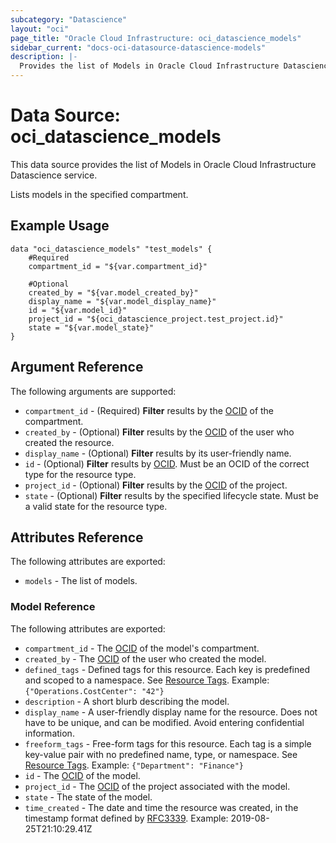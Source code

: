 ```yaml
---
subcategory: "Datascience"
layout: "oci"
page_title: "Oracle Cloud Infrastructure: oci_datascience_models"
sidebar_current: "docs-oci-datasource-datascience-models"
description: |-
  Provides the list of Models in Oracle Cloud Infrastructure Datascience service
---
```


# Data Source: oci_datascience_models
This data source provides the list of Models in Oracle Cloud Infrastructure Datascience service.

Lists models in the specified compartment.

## Example Usage

```hcl
data "oci_datascience_models" "test_models" {
	#Required
	compartment_id = "${var.compartment_id}"

	#Optional
	created_by = "${var.model_created_by}"
	display_name = "${var.model_display_name}"
	id = "${var.model_id}"
	project_id = "${oci_datascience_project.test_project.id}"
	state = "${var.model_state}"
}
```

## Argument Reference

The following arguments are supported:

* `compartment_id` - (Required) <b>Filter</b> results by the [OCID](https://docs.cloud.oracle.com/iaas/Content/API/Concepts/identifiers.htm) of the compartment.
* `created_by` - (Optional) <b>Filter</b> results by the [OCID](https://docs.cloud.oracle.com/iaas/Content/API/Concepts/identifiers.htm) of the user who created the resource.
* `display_name` - (Optional) <b>Filter</b> results by its user-friendly name.
* `id` - (Optional) <b>Filter</b> results by [OCID](https://docs.cloud.oracle.com/iaas/Content/API/Concepts/identifiers.htm). Must be an OCID of the correct type for the resource type. 
* `project_id` - (Optional) <b>Filter</b> results by the [OCID](https://docs.cloud.oracle.com/iaas/Content/API/Concepts/identifiers.htm) of the project.
* `state` - (Optional) <b>Filter</b> results by the specified lifecycle state. Must be a valid state for the resource type. 


## Attributes Reference

The following attributes are exported:

* `models` - The list of models.

### Model Reference

The following attributes are exported:

* `compartment_id` - The [OCID](https://docs.cloud.oracle.com/iaas/Content/API/Concepts/identifiers.htm) of the model's compartment.
* `created_by` - The [OCID](https://docs.cloud.oracle.com/iaas/Content/API/Concepts/identifiers.htm) of the user who created the model.
* `defined_tags` - Defined tags for this resource. Each key is predefined and scoped to a namespace. See [Resource Tags](https://docs.cloud.oracle.com/iaas/Content/General/Concepts/resourcetags.htm). Example: `{"Operations.CostCenter": "42"}` 
* `description` - A short blurb describing the model.
* `display_name` - A user-friendly display name for the resource. Does not have to be unique, and can be modified. Avoid entering confidential information.
* `freeform_tags` - Free-form tags for this resource. Each tag is a simple key-value pair with no predefined name, type, or namespace. See [Resource Tags](https://docs.cloud.oracle.com/iaas/Content/General/Concepts/resourcetags.htm). Example: `{"Department": "Finance"}` 
* `id` - The [OCID](https://docs.cloud.oracle.com/iaas/Content/API/Concepts/identifiers.htm) of the model.
* `project_id` - The [OCID](https://docs.cloud.oracle.com/iaas/Content/API/Concepts/identifiers.htm) of the project associated with the model.
* `state` - The state of the model.
* `time_created` - The date and time the resource was created, in the timestamp format defined by [RFC3339](https://tools.ietf.org/html/rfc3339). Example: 2019-08-25T21:10:29.41Z 


